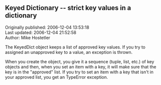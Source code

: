 ## Keyed Dictionary -- strict key values in a dictionary  
Originally published: 2006-12-04 13:53:18  
Last updated: 2006-12-04 21:52:58  
Author: Mike Hostetler  
  
The KeyedDict object keeps a list of approved key values.  If you try to assigned an unapproved key to a value, an exception is thrown.

When you create the object, you give it a sequence (tuple, list, etc.) of key objects and then, when you set an item with a key, it will make sure that the key is in the "approved" list.  If you try to set an item with a key that isn't in your approved list, you get an TypeError exception.
